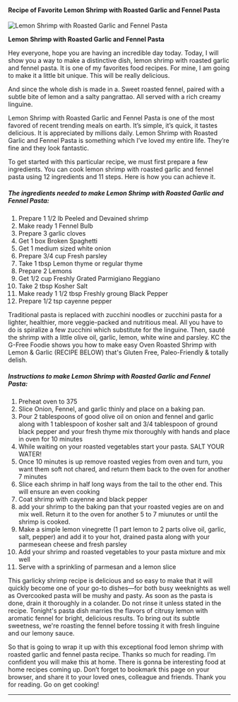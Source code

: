             

#### Recipe of Favorite Lemon Shrimp with Roasted Garlic and Fennel Pasta

![Lemon Shrimp with Roasted Garlic and Fennel Pasta](https://img-global.cpcdn.com/recipes/6479306243964928/751x532cq70/lemon-shrimp-with-roasted-garlic-and-fennel-pasta-recipe-main-photo.jpg)

**Lemon Shrimp with Roasted Garlic and Fennel Pasta**

Hey everyone, hope you are having an incredible day today. Today, I will show you a way to make a distinctive dish, lemon shrimp with roasted garlic and fennel pasta. It is one of my favorites food recipes. For mine, I am going to make it a little bit unique. This will be really delicious.

And since the whole dish is made in a. Sweet roasted fennel, paired with a subtle bite of lemon and a salty pangrattao. All served with a rich creamy linguine.

Lemon Shrimp with Roasted Garlic and Fennel Pasta is one of the most favored of recent trending meals on earth. It’s simple, it’s quick, it tastes delicious. It is appreciated by millions daily. Lemon Shrimp with Roasted Garlic and Fennel Pasta is something which I’ve loved my entire life. They’re fine and they look fantastic.

To get started with this particular recipe, we must first prepare a few ingredients. You can cook lemon shrimp with roasted garlic and fennel pasta using 12 ingredients and 11 steps. Here is how you can achieve it.

##### The ingredients needed to make Lemon Shrimp with Roasted Garlic and Fennel Pasta:

1.  Prepare 1 1/2 lb Peeled and Devained shrimp
2.  Make ready 1 Fennel Bulb
3.  Prepare 3 garlic cloves
4.  Get 1 box Broken Spaghetti
5.  Get 1 medium sized white onion
6.  Prepare 3/4 cup Fresh parsley
7.  Take 1 tbsp Lemon thyme or regular thyme
8.  Prepare 2 Lemons
9.  Get 1/2 cup Freshly Grated Parmigiano Reggiano
10.  Take 2 tbsp Kosher Salt
11.  Make ready 1 1/2 tbsp Freshly groung Black Pepper
12.  Prepare 1/2 tsp cayenne pepper

Traditional pasta is replaced with zucchini noodles or zucchini pasta for a lighter, healthier, more veggie-packed and nutritious meal. All you have to do is spiralize a few zucchini which substitute for the linguine. Then, sauté the shrimp with a little olive oil, garlic, lemon, white wine and parsley. KC the G-Free Foodie shows you how to make easy Oven Roasted Shrimp with Lemon & Garlic (RECIPE BELOW) that's Gluten Free, Paleo-Friendly & totally delish.

##### Instructions to make Lemon Shrimp with Roasted Garlic and Fennel Pasta:

1.  Preheat oven to 375
2.  Slice Onion, Fennel, and garlic thinly and place on a baking pan.
3.  Pour 2 tablespoons of good olive oil on onion and fennel and garlic along with 1 tablespoon of kosher salt and 3/4 tablespoon of ground black pepper and your fresh thyme mix thoroughly with hands and place in oven for 10 minutes
4.  While waiting on your roasted vegetables start your pasta. SALT YOUR WATER!
5.  Once 10 minutes is up remove roasted vegies from oven and turn, you want them soft not chared, and return them back to the oven for another 7 minutes
6.  Slice each shrimp in half long ways from the tail to the other end. This will ensure an even cooking
7.  Coat shrimp with cayenne and black pepper
8.  add your shrimp to the baking pan that your roasted vegies are on and mix well. Return it to the oven for another 5 to 7 miunutes or until the shrimp is cooked.
9.  Make a simple lemon vinegrette (1 part lemon to 2 parts olive oil, garlic, salt, pepper) and add it to your hot, drained pasta along with your parmesean cheese and fresh parsley
10.  Add your shrimp and roasted vegetables to your pasta mixture and mix well
11.  Serve with a sprinkling of parmesan and a lemon slice

This garlicky shrimp recipe is delicious and so easy to make that it will quickly become one of your go-to dishes—for both busy weeknights as well as Overcooked pasta will be mushy and pasty. As soon as the pasta is done, drain it thoroughly in a colander. Do not rinse it unless stated in the recipe. Tonight's pasta dish marries the flavors of citrusy lemon with aromatic fennel for bright, delicious results. To bring out its subtle sweetness, we're roasting the fennel before tossing it with fresh linguine and our lemony sauce.

So that is going to wrap it up with this exceptional food lemon shrimp with roasted garlic and fennel pasta recipe. Thanks so much for reading. I’m confident you will make this at home. There is gonna be interesting food at home recipes coming up. Don’t forget to bookmark this page on your browser, and share it to your loved ones, colleague and friends. Thank you for reading. Go on get cooking!

* * *
